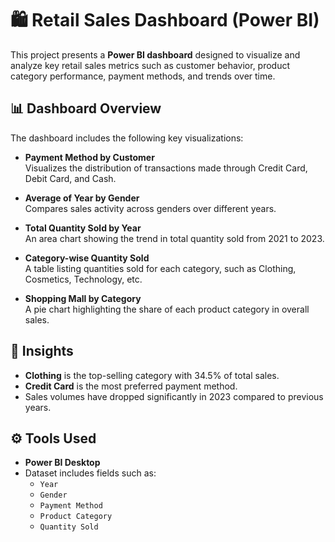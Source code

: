 # 🛍️ Retail Sales Dashboard (Power BI)

This project presents a **Power BI dashboard** designed to visualize and analyze key retail sales metrics such as customer behavior, product category performance, payment methods, and trends over time.

## 📊 Dashboard Overview

The dashboard includes the following key visualizations:

- **Payment Method by Customer**  
  Visualizes the distribution of transactions made through Credit Card, Debit Card, and Cash.

- **Average of Year by Gender**  
  Compares sales activity across genders over different years.

- **Total Quantity Sold by Year**  
  An area chart showing the trend in total quantity sold from 2021 to 2023.

- **Category-wise Quantity Sold**  
  A table listing quantities sold for each category, such as Clothing, Cosmetics, Technology, etc.

- **Shopping Mall by Category**  
  A pie chart highlighting the share of each product category in overall sales.

## 🧠 Insights

- **Clothing** is the top-selling category with 34.5% of total sales.
- **Credit Card** is the most preferred payment method.
- Sales volumes have dropped significantly in 2023 compared to previous years.

## ⚙️ Tools Used

- **Power BI Desktop**
- Dataset includes fields such as:
  - `Year`
  - `Gender`
  - `Payment Method`
  - `Product Category`
  - `Quantity Sold`
